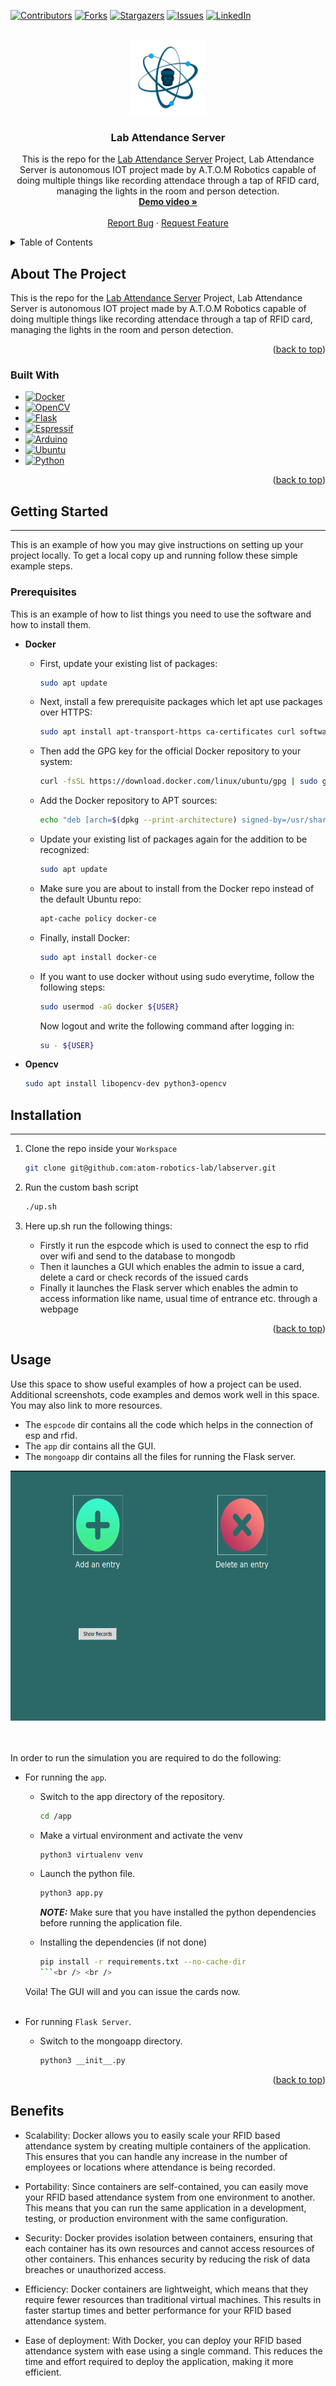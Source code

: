 <!-- Improved compatibility of back to top link: See: https://github.com/othneildrew/Best-README-Template/pull/73 -->
<a name="readme-top"></a>
<!--
*** Thanks for checking out the Best-README-Template. If you have a suggestion
*** that would make this better, please fork the repo and create a pull request
*** or simply open an issue with the tag "enhancement".
*** Don't forget to give the project a star!
*** Thanks again! Now go create something AMAZING! :D
-->


<!-- PROJECT SHIELDS -->
<!--
*** I'm using markdown "reference style" links for readability.
*** Reference links are enclosed in brackets [ ] instead of parentheses ( ).
*** See the bottom of this document for the declaration of the reference variables
*** for contributors-url, forks-url, etc. This is an optional, concise syntax you may use.
*** https://www.markdownguide.org/basic-syntax/#reference-style-links
-->
[![Contributors][contributors-shield]][contributors-url]
[![Forks][forks-shield]][forks-url]
[![Stargazers][stars-shield]][stars-url]
[![Issues][issues-shield]][issues-url]
[![LinkedIn][linkedin-shield]][linkedin-url]


<!-- PROJECT LOGO -->
<br />
<div align="center">
  <a href="https://github.com/atom-robotics-lab/assets/blob/main/logo_1.png?raw=true">
    <img src="https://github.com/atom-robotics-lab/assets/blob/main/logo_1.png?raw=true" alt="Logo" width="120" height="120">
  </a>

<h3 align="center">Lab Attendance Server</h3>

  <p align="center">
    This is the repo for the <a href="https://github.com/atom-robotics-lab/labserver">Lab Attendance Server</a> Project, Lab Attendance Server is autonomous IOT project made by A.T.O.M Robotics capable of doing multiple things like recording attendace through a tap of RFID card, managing the lights in the room and person detection.
    <br />
    <a href=""><strong>Demo video »</strong></a>
    <br />
    <br />
    <a href="https://github.com/atom-robotics-lab/MR-Robot/issues/new?labels=bug&assignees=Nalwa-Jayesh,Hriday31,atomroboticslab,namikxgithub">Report Bug</a>
    ·
    <a href="https://github.com/atom-robotics-lab/MR-Robot/issues/new?labels=enhancement&assignees=Nalwa-Jayesh,Hriday31,atomroboticslab,namikxgithub">Request Feature</a>
  </p>
</div>


<!-- TABLE OF CONTENTS -->
<details>
  <summary>Table of Contents</summary>
  <ol>
    <li>
      <a href="#about-the-project">About The Project</a>
      <ul>
        <li><a href="#built-with">Built With</a></li>
      </ul>
    </li>
    <li>
      <a href="#getting-started">Getting Started</a>
      <ul>
        <li><a href="#prerequisites">Prerequisites</a></li>
        <li><a href="#installation">Installation</a></li>
      </ul>
    </li>
    <li><a href="#usage">Usage</a></li>
    <li><a href="#roadmap">Roadmap</a></li>
    <li><a href="#contributing">Contributing</a></li>
    <li><a href="#contact">Contact</a></li>
    <li><a href="#acknowledgments">Acknowledgments</a></li>
  </ol>
</details>


<!-- ABOUT THE PROJECT -->
## About The Project

This is the repo for the <a href="https://github.com/atom-robotics-lab/labserver">Lab Attendance Server</a> Project, Lab Attendance Server is autonomous IOT project made by A.T.O.M Robotics capable of doing multiple things like recording attendace through a tap of RFID card, managing the lights in the room and person detection.  

<p align="right">(<a href="#readme-top">back to top</a>)</p>



### Built With

* [![Docker](https://img.shields.io/badge/docker-%230db7ed.svg?style=for-the-badge&logo=docker&logoColor=white)](https://docs.docker.com/get-started/)
* [![OpenCV](https://img.shields.io/badge/opencv-%23white.svg?style=for-the-badge&logo=opencv&logoColor=white)](https://opencv.org/)
* [![Flask](https://img.shields.io/badge/flask-%23000.svg?style=for-the-badge&logo=flask&logoColor=white)](https://flask.palletsprojects.com/en/2.3.x/)
* [![Espressif](https://img.shields.io/badge/espressif-E7352C?style=for-the-badge&logo=espressif&logoColor=white)](https://www.espressif.com/)
* [![Arduino](https://img.shields.io/badge/Arduino-00979D?style=for-the-badge&logo=Arduino&logoColor=white)](https://www.arduino.cc/)
* [![Ubuntu](https://img.shields.io/badge/Ubuntu-E95420?style=for-the-badge&logo=ubuntu&logoColor=white)](https://ubuntu.com/)
* [![Python](https://img.shields.io/badge/Python-3776AB?style=for-the-badge&logo=python&logoColor=white)](https://www.python.org/)

<p align="right">(<a href="#readme-top">back to top</a>)</p>


<!-- GETTING STARTED -->
## Getting Started
***

This is an example of how you may give instructions on setting up your project locally.
To get a local copy up and running follow these simple example steps.

### Prerequisites

This is an example of how to list things you need to use the software and how to install them.
* **Docker**
  - First, update your existing list of packages:
    ```sh
    sudo apt update
    ```
  - Next, install a few prerequisite packages which let apt use packages over HTTPS:
    ```sh 
    sudo apt install apt-transport-https ca-certificates curl software-properties-common
    ```
  - Then add the GPG key for the official Docker repository to your system:
    ```sh
    curl -fsSL https://download.docker.com/linux/ubuntu/gpg | sudo gpg --dearmor -o /usr/share/keyrings/docker-archive-keyring.gpg
    ```
  - Add the Docker repository to APT sources:
    ```sh
    echo "deb [arch=$(dpkg --print-architecture) signed-by=/usr/share/keyrings/docker-archive-keyring.gpg] https://download.docker.com/linux/ubuntu $(lsb_release -cs) stable" | sudo tee /etc/apt/sources.list.d/docker.list > /dev/null
    ```
  - Update your existing list of packages again for the addition to be recognized:
    ```sh
    sudo apt update
    ```
  - Make sure you are about to install from the Docker repo instead of the default Ubuntu repo:
    ```sh
    apt-cache policy docker-ce
    ```
  - Finally, install Docker:
    ```sh
    sudo apt install docker-ce
    ```
  - If you want to use docker without using sudo everytime, follow the following steps:
    ```sh
    sudo usermod -aG docker ${USER}
    ```
    Now logout and write the following command after logging in:
    ```sh
    su - ${USER}
    ```

* **Opencv**
  ```sh
  sudo apt install libopencv-dev python3-opencv
  ```


## Installation
***

1. Clone the repo inside your `Workspace`
   ```sh
   git clone git@github.com:atom-robotics-lab/labserver.git
   ```
2. Run the custom bash script
   ```sh
   ./up.sh
   ```

3. Here up.sh run the following things:
   * Firstly it run the espcode which is used to connect the esp to rfid over wifi and send to the database to mongodb
   * Then it launches a GUI which enables the admin to issue a card, delete a card or check records of the issued cards
   * Finally it launches the Flask server which enables the admin to access information like name, usual time of entrance etc. through a webpage
   
<p align="right">(<a href="#readme-top">back to top</a>)</p>

<!-- USAGE EXAMPLES -->
## Usage

Use this space to show useful examples of how a project can be used. Additional screenshots, code examples and demos work well in this space. You may also link to more resources.

- The `espcode` dir contains all the code which helps in the connection of esp and rfid.
- The `app` dir contains all the GUI.
- The `mongoapp` dir contains all the files for running the Flask server.

<center><img src="images/GUI.png" height="400" width="900"></center></br></br>

In order to run the simulation you are required to do the following:</br>

* For running the `app`.

  - Switch to the app directory of the repository.
    ```sh
    cd /app
    ```
  - Make a virtual environment and activate the venv
    ```sh
    python3 virtualenv venv
    ```
  - Launch the python file.
    ```sh
    python3 app.py
    ```
    **_NOTE:_** Make sure that you have installed the python dependencies before running the application  file.<br />

  - Installing the dependencies (if not done)
    ```sh
    pip install -r requirements.txt --no-cache-dir
    ```<br /> <br />

  Voila! The GUI will and you can issue the cards now.<br /><br />

* For running `Flask Server`.

  - Switch to the mongoapp directory.
    ```sh
    python3 __init__.py
    ```

<p align="right">(<a href="#readme-top">back to top</a>)</p>

## Benefits

- Scalability: Docker allows you to easily scale your RFID based attendance system by creating multiple containers of the application. This ensures that you can handle any increase in the number of employees or locations where attendance is being recorded.

- Portability: Since containers are self-contained, you can easily move your RFID based attendance system from one environment to another. This means that you can run the same application in a development, testing, or production environment with the same configuration.

- Security: Docker provides isolation between containers, ensuring that each container has its own resources and cannot access resources of other containers. This enhances security by reducing the risk of data breaches or unauthorized access.

- Efficiency: Docker containers are lightweight, which means that they require fewer resources than traditional virtual machines. This results in faster startup times and better performance for your RFID based attendance system.

- Ease of deployment: With Docker, you can deploy your RFID based attendance system with ease using a single command. This reduces the time and effort required to deploy the application, making it more efficient.

<!-- MARKDOWN LINKS & IMAGES -->
<!-- https://www.markdownguide.org/basic-syntax/#reference-style-links -->
[contributors-shield]: https://img.shields.io/github/contributors/atom-robotics-lab/labserver.svg?style=for-the-badge
[contributors-url]: https://github.com/atom-robotics-lab/labserver/graphs/contributors
[forks-shield]: https://img.shields.io/github/forks/atom-robotics-lab/labserver.svg?style=for-the-badge
[forks-url]: https://github.com/atom-robotics-lab/wiki/network/members
[stars-shield]: https://img.shields.io/github/stars/atom-robotics-lab/labserver.svg?style=for-the-badge
[stars-url]: https://github.com/atom-robotics-lab/wiki/stargazers
[issues-shield]: https://img.shields.io/github/issues/atom-robotics-lab/labserver.svg?style=for-the-badge
[issues-url]: https://github.com/atom-robotics-lab/labserver/issues
[linkedin-shield]: https://img.shields.io/badge/-LinkedIn-black.svg?style=for-the-badge&logo=linkedin&colorB=555
[linkedin-url]: https://www.linkedin.com/company/a-t-o-m-robotics-lab/
